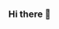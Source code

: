 ### Hi there 👋

<!--
**melegit/melegit** is a ✨ _special_ ✨ repository because its `README.md` (this file) appears on your GitHub profile.

- 🌱 Actualmente estoy aprendiendo sobre corrutinas, flows y jetpack Compose

- 📫 How to reach me: ...
- [LinkedIn](https://www.linkedin.com/in/antoniofernandezfo/)

-->
